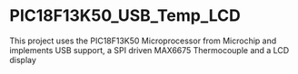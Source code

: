 # PIC18F13K50_USB_Temp_LCD
This project uses the PIC18F13K50 Microprocessor from Microchip and implements USB support, a SPI driven MAX6675 Thermocouple and a LCD display
